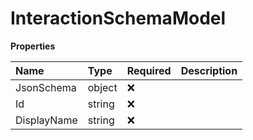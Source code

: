 # InteractionSchemaModel

**Properties**

| Name        | Type   | Required | Description |
| :---------- | :----- | :------- | :---------- |
| JsonSchema  | object | ❌       |             |
| Id          | string | ❌       |             |
| DisplayName | string | ❌       |             |

<!-- This file was generated by liblab | https://liblab.com/ -->
